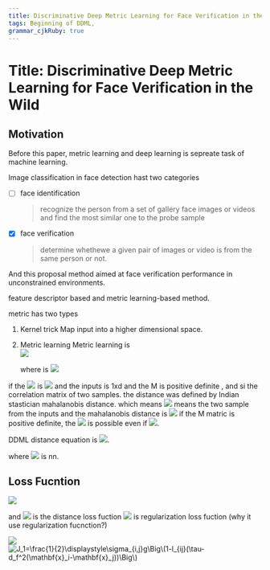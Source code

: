 ```yaml
---
title: Discriminative Deep Metric Learning for Face Verification in the Wild 
tags: Beginning of DDML, 
grammar_cjkRuby: true
---
```



# Title: Discriminative Deep Metric Learning for Face Verification in the Wild
 


## Motivation 
Before this paper, metric learning and deep learning is sepreate task of machine learning.

Image classification in face detection hast two categories 
- [ ] face identification
  > recognize the person from a set of gallery face images or videos and find the most similar one to the probe sample
- [x] face verification
  > determine whethewe a given pair of images or video is from the same person or not.
  
And this proposal method aimed at face verification performance in unconstrained environments.

feature descriptor based and metric learning-based method.

metric has two types 
1. Kernel trick
	Map input into a higher dimensional space.
2. Metric learning 
	Metric learning is  
	<img src="http://latex.codecogs.com/gif.latex?d_M(s_i,x_j)=\sqrt{(x_i-x_j)^TM(x_i-x_j)}"/>
	
	
	where is <img src="http://latex.codecogs.com/gif.latex?M=W^TW"/>

if the <img src="http://latex.codecogs.com/gif.latex?M"/> is <img src="http://latex.codecogs.com/gif.latex?dxd"/> and the inputs is 1xd and the M is positive definite , and si the correlation matrix of two samples.
	the distance was defined by Indian stastician mahalanobis distance. which means 
	<img src="http://latex.codecogs.com/gif.latex?x_1,x_2"/> means the two sample from the inputs 
	and the mahalanobis distance is <img src="http://latex.codecogs.com/gif.latex?D=(x_i-x_j)^T\sigma^{-1}(x_i-x_j)"/>
	if the M matric is positive definite, the <img src="http://latex.codecogs.com/gif.latex?||x-y||_A=0"/> is possible even if <img src="http://latex.codecogs.com/gif.latex?x\neq{y}" />.
	
DDML distance equation is <img src="http://latex.codecogs.com/gif.latex?d^2_f(\mathbf{x}_i-\mathbf{x}_j)=||f(\mathbf{x_i})-f(\mathbf{x_j})||^2_2" />. 

where <img src="http://latex.codecogs.com/gif.latex?f" /> is nn.

## Loss Fucntion

<img src="http://latex.codecogs.com/gif.latex?\argmin{J=J_1+J_2}_f" />

and <img src="http://latex.codecogs.com/gif.latex?J_1" /> is the distance loss fuction 
<img src="http://latex.codecogs.com/gif.latex?J_2" /> is regularization loss fuction (why it use regularization fucnction?)

<img src="http://latex.codecogs.com/gif.latex?J_1=\frac{1}{2}\Sigma_{i,j}g(1-l_{ij}(\tau-d_f^2(\mathbf{x}_i-\mathbf{x}_j)))" />

<img src="http://latex.codecogs.com/gif.latex?J_1=\frac{1}{2}\displaystyle\sigma_{i,j}g\Big\(1-l_{ij}(\tau-d_f^2(\mathbf{x}_i-\mathbf{x}_j))\Big\)" title="J_1=\frac{1}{2}\displaystyle\sigma_{i,j}g\Big\(1-l_{ij}(\tau-d_f^2(\mathbf{x}_i-\mathbf{x}_j))\Big\)" />
